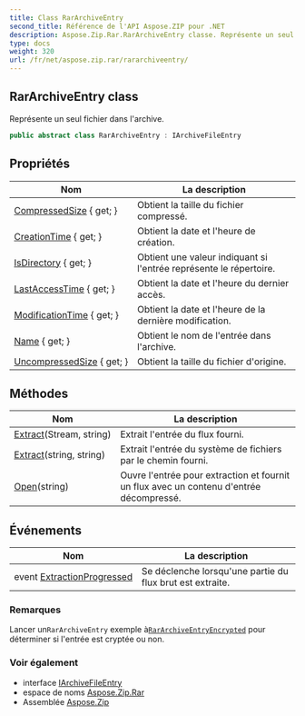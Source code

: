 ```yaml
---
title: Class RarArchiveEntry
second_title: Référence de l'API Aspose.ZIP pour .NET
description: Aspose.Zip.Rar.RarArchiveEntry classe. Représente un seul fichier dans larchive.
type: docs
weight: 320
url: /fr/net/aspose.zip.rar/rararchiveentry/
---
```

## RarArchiveEntry class

Représente un seul fichier dans l'archive.

```csharp
public abstract class RarArchiveEntry : IArchiveFileEntry
```

## Propriétés

| Nom | La description |
| --- | --- |
| [CompressedSize](../../aspose.zip.rar/rararchiveentry/compressedsize/) { get; } | Obtient la taille du fichier compressé. |
| [CreationTime](../../aspose.zip.rar/rararchiveentry/creationtime/) { get; } | Obtient la date et l'heure de création. |
| [IsDirectory](../../aspose.zip.rar/rararchiveentry/isdirectory/) { get; } | Obtient une valeur indiquant si l'entrée représente le répertoire. |
| [LastAccessTime](../../aspose.zip.rar/rararchiveentry/lastaccesstime/) { get; } | Obtient la date et l'heure du dernier accès. |
| [ModificationTime](../../aspose.zip.rar/rararchiveentry/modificationtime/) { get; } | Obtient la date et l'heure de la dernière modification. |
| [Name](../../aspose.zip.rar/rararchiveentry/name/) { get; } | Obtient le nom de l'entrée dans l'archive. |
| [UncompressedSize](../../aspose.zip.rar/rararchiveentry/uncompressedsize/) { get; } | Obtient la taille du fichier d'origine. |

## Méthodes

| Nom | La description |
| --- | --- |
| [Extract](../../aspose.zip.rar/rararchiveentry/extract/#extract_1)(Stream, string) | Extrait l'entrée du flux fourni. |
| [Extract](../../aspose.zip.rar/rararchiveentry/extract/#extract)(string, string) | Extrait l'entrée du système de fichiers par le chemin fourni. |
| [Open](../../aspose.zip.rar/rararchiveentry/open/)(string) | Ouvre l'entrée pour extraction et fournit un flux avec un contenu d'entrée décompressé. |

## Événements

| Nom | La description |
| --- | --- |
| event [ExtractionProgressed](../../aspose.zip.rar/rararchiveentry/extractionprogressed/) | Se déclenche lorsqu'une partie du flux brut est extraite. |

### Remarques

Lancer un`RarArchiveEntry` exemple à[`RarArchiveEntryEncrypted`](../rararchiveentryencrypted/) pour déterminer si l'entrée est cryptée ou non.

### Voir également

* interface [IArchiveFileEntry](../../aspose.zip/iarchivefileentry/)
* espace de noms [Aspose.Zip.Rar](../../aspose.zip.rar/)
* Assemblée [Aspose.Zip](../../)


